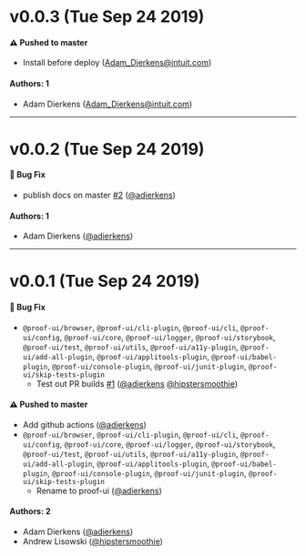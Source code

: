 # v0.0.3 (Tue Sep 24 2019)

#### ⚠️  Pushed to master

- Install before deploy  (Adam_Dierkens@intuit.com)

#### Authors: 1

- Adam Dierkens (Adam_Dierkens@intuit.com)

---

# v0.0.2 (Tue Sep 24 2019)

#### 🐛  Bug Fix

- publish docs on master [#2](https://github.com/intuit/proof/pull/2) ([@adierkens](https://github.com/adierkens))

#### Authors: 1

- Adam Dierkens ([@adierkens](https://github.com/adierkens))

---

# v0.0.1 (Tue Sep 24 2019)

#### 🐛  Bug Fix

- `@proof-ui/browser`, `@proof-ui/cli-plugin`, `@proof-ui/cli`, `@proof-ui/config`, `@proof-ui/core`, `@proof-ui/logger`, `@proof-ui/storybook`, `@proof-ui/test`, `@proof-ui/utils`, `@proof-ui/a11y-plugin`, `@proof-ui/add-all-plugin`, `@proof-ui/applitools-plugin`, `@proof-ui/babel-plugin`, `@proof-ui/console-plugin`, `@proof-ui/junit-plugin`, `@proof-ui/skip-tests-plugin`
  - Test out PR builds [#1](https://github.com/intuit/proof/pull/1) ([@adierkens](https://github.com/adierkens) [@hipstersmoothie](https://github.com/hipstersmoothie))

#### ⚠️  Pushed to master

- Add github actions  ([@adierkens](https://github.com/adierkens))
- `@proof-ui/browser`, `@proof-ui/cli-plugin`, `@proof-ui/cli`, `@proof-ui/config`, `@proof-ui/core`, `@proof-ui/logger`, `@proof-ui/storybook`, `@proof-ui/test`, `@proof-ui/utils`, `@proof-ui/a11y-plugin`, `@proof-ui/add-all-plugin`, `@proof-ui/applitools-plugin`, `@proof-ui/babel-plugin`, `@proof-ui/console-plugin`, `@proof-ui/junit-plugin`, `@proof-ui/skip-tests-plugin`
  - Rename to proof-ui  ([@adierkens](https://github.com/adierkens))

#### Authors: 2

- Adam Dierkens ([@adierkens](https://github.com/adierkens))
- Andrew Lisowski ([@hipstersmoothie](https://github.com/hipstersmoothie))